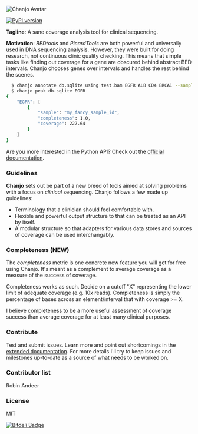![Chanjo Avatar](https://raw.github.com/robinandeer/chanjo2/master/assets/chanjo_logo.png)

[![PyPI version](https://badge.fury.io/py/chanjo.png)](http://badge.fury.io/py/chanjo)

**Tagline**: A sane coverage analysis tool for clinical sequencing.

**Motivation**: *BEDtools* and *PicardTools* are both powerful and universally used in DNA sequencing analysis. However, they were built for doing research, not continuous clinic quality checking. This means that simple tasks like finding out coverage for a gene are obscured behind abstract BED intervals. Chanjo chooses genes over intervals and handles the rest behind the scenes.

```bash
  $ chanjo annotate db.sqlite using test.bam EGFR ALB CD4 BRCA1 --sample "my_fancy_sample_id"
  $ chanjo peak db.sqlite EGFR
{
    "EGFR": [
        {
            "sample": "my_fancy_sample_id",
            "completeness": 1.0,
            "coverage": 227.64
        }
    ]
}
```

Are you more interested in the Python API? Check out the [official documentation](https://chanjo.readthedocs.org/en/latest/).

### Guidelines
**Chanjo** sets out be part of a new breed of tools aimed at solving problems with a focus on *clinical* sequencing. Chanjo follows a few made up guidelines:

* Terminology that a clinician should feel comfortable with.
* Flexible and powerful output structure to that can be treated as an API by itself.
* A modular structure so that adapters for various data stores and sources of coverage can be used interchangably.

### Completeness (NEW)
The *completeness* metric is one concrete new feature you will get for free using Chanjo. It's meant as a complement to average coverage as a measure of the success of coverage.

Completeness works as such. Decide on a cutoff "X" representing the lower limit of adequate coverage (e.g. 10x reads). Completeness is simply the percentage of bases across an element/interval that with coverage >= X.

I believe completeness to be a more useful assessment of coverage success than average coverage for at least many clinical purposes.

### Contribute
Test and submit issues. Learn more and point out shortcomings in the [extended documentation](https://chanjo.readthedocs.org/en/latest/). For more details I'll try to keep issues and milestones up-to-date as a source of what needs to be worked on.

### Contributor list
Robin Andeer

### License
MIT


[![Bitdeli Badge](https://d2weczhvl823v0.cloudfront.net/robinandeer/chanjo/trend.png)](https://bitdeli.com/free "Bitdeli Badge")

